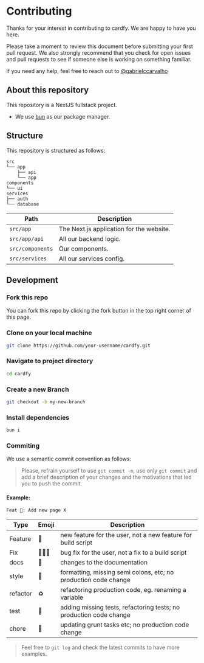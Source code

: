 # Contributing

Thanks for your interest in contributing to cardfy. We are happy to have you here.

Please take a moment to review this document before submitting your first pull request. We also strongly recommend that you check for open issues and pull requests to see if someone else is working on something familiar.

If you need any help, feel free to reach out to [@gabrielccarvalho](https://twitter.com/deliciadecampos)

## About this repository

This repository is a NextJS fullstack project.

- We use [bun](https://bun.sh/) as our package manager.

## Structure

This repository is structured as follows:

```
src
└── app
    ├── api
    └── app
components
└── ui
services
├── auth
└── database
```

| Path                  | Description                              |
| --------------------- | ---------------------------------------- |
| `src/app`             | The Next.js application for the website. |
| `src/app/api`         | All our backend logic.                   |
| `src/components`      | Our components.                          |
| `src/services`        | All our services config.                 |

## Development

### Fork this repo

You can fork this repo by clicking the fork button in the top right corner of this page.

### Clone on your local machine

```bash
git clone https://github.com/your-username/cardfy.git
```

### Navigate to project directory

```bash
cd cardfy
```

### Create a new Branch

```bash
git checkout -b my-new-branch
```

### Install dependencies

```bash
bun i
```

### Commiting
We use a semantic commit convention as follows:
> Please, refrain yourself to use `git commit -m`, use only
> `git commit` and add a brief description of your changes and
> the motivations that led you to push the commit.

#### Example:
`Feat 🎉: Add new page X`

| Type      | Emoji  |                          Description                               |
|---------- | ------ | ------------------------------------------------------------------ | 
| Feature   |   🎉   | new feature for the user, not a new feature for build script       |
| Fix       |   👨🏻‍🔧   | bug fix for the user, not a fix to a build script                  |
| docs      |   📝   | changes to the documentation                                       |
| style     |   🎨   | formatting, missing semi colons, etc; no production code change    |
| refactor  |   ♻️    | refactoring production code, eg. renaming a variable               |
| test      |   🧪   | adding missing tests, refactoring tests; no production code change |
| chore     |   🤖   | updating grunt tasks etc; no production code change                |

> Feel free to `git log` and check the latest commits to have more examples.